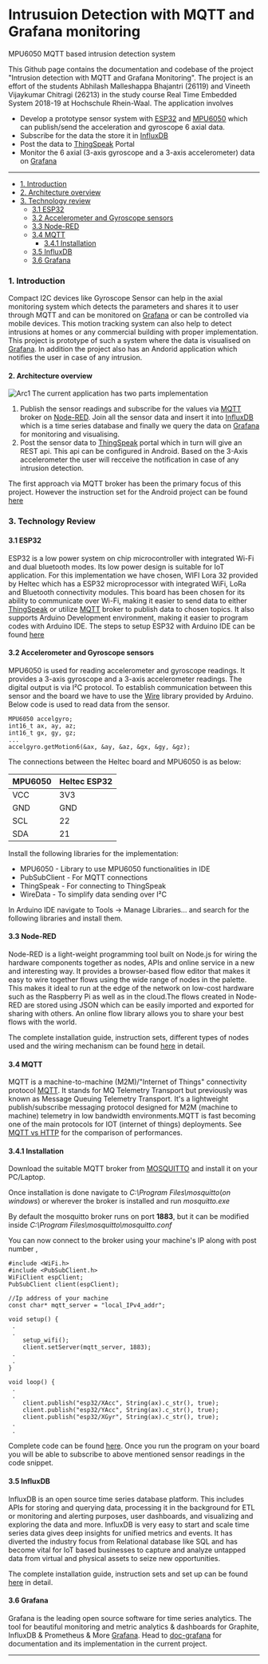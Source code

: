 # Intrusuion Detection with MQTT and Grafana monitoring
MPU6050 MQTT based intrusion detection system


This Github page contains the documentation and codebase of the project "Intrusion detection with MQTT and Grafana Monitoring". The project is an effort of the students Abhilash Malleshappa Bhajantri (26119) and Vineeth Vijaykumar Chitragi (26213) in the study course Real Time Embedded System 2018-19 at Hochschule Rhein-Waal. The application involves

  - Develop a prototype sensor system with [ESP32] and [MPU6050] which can publish/send the acceleration and gyroscope 6 axial data.
  - Subscribe for the data the store it in [InfluxDB]
  - Post the data to [ThingSpeak] Portal 
  - Monitor the 6 axial (3-axis gyroscope and a 3-axis accelerometer) data on [Grafana]
  
 ___


- [1. Introduction](#1-introduction)
- [2. Architecture overview](#2-architecture-overview)
- [3. Technology review](#3-technology-review)
  * [3.1 ESP32](#31-esp32)
  * [3.2 Accelerometer and Gyroscope sensors](#32-accelerometer-and-gyroscope-sensors)
  * [3.3 Node-RED](#33-node-red) 
  * [3.4 MQTT](#34-mqtt)
    - [3.4.1 Installation](#341-installation)
  * [3.5 InfluxDB](#35-influxdb)
  * [3.6 Grafana](#36-grafana)

### 1. Introduction

Compact I2C devices like Gyroscope Sensor can  help in the axial monitoring system which detects the parameters and shares it to user through MQTT and can be monitored on [Grafana] or can be controlled via mobile devices. This motion tracking system can also help to detect intrusions at homes or any commercial building with proper implementation. This project is prototype of such a system where the data is visualised on [Grafana]. In addition the project also has an Andorid application which notifies the user in case of any intrusion.

#### 2. Architecture overview
![Arc1]
The current application has two parts implementation
  1. Publish the sensor readings and subscribe for the values via [MQTT] broker on [Node-RED]. Join all the sensor data and insert it         into [InfluxDB] which is a time series database and finally we query the data on [Grafana] for monitoring and visualising.
  2. Post the sensor data to [ThingSpeak] portal which in turn will give an REST api. This api can be configured in Android. Based on        the 3-Axis accelerometer the user will recceive the notification in case of any intrusion detection.

The first approach via MQTT broker has been the primary focus of this project. However the instruction set for the Android project can be found [here](/Documentation/Android.md)

### 3. Technology Review


#### 3.1 ESP32
ESP32 is a low power system on chip microcontroller with integrated Wi-Fi and dual bluetooth modes. Its low power design is suitable for IoT application. For this implementation we have chosen, WIFI Lora 32 provided by Heltec which has a ESP32 microprocessor with integrated WiFi, LoRa and Bluetooth connectivity modules. This board has been chosen for its ability to communicate over Wi-Fi, making it easier to send data to either [ThingSpeak] or utilize [MQTT] broker to publish data to chosen topics. It also supports Arduino Development environment, making it easier to program codes with Arduino IDE. The steps to setup ESP32 with Arduino IDE can be found [here](https://github.com/v2h/ESP32_WiFi_Demo)

#### 3.2 Accelerometer and Gyroscope sensors
MPU6050 is used for reading accelerometer and gyroscope readings. It provides a 3-axis gyroscope and a 3-axis accelerometer readings. The digital output is via I²C protocol. To establish communication between this sensor and the board we have to use the [Wire](https://www.arduino.cc/en/reference/wire) library provided by Arduino. Below code is used to read data from the sensor.
```
MPU6050 accelgyro;
int16_t ax, ay, az;
int16_t gx, gy, gz;
...
accelgyro.getMotion6(&ax, &ay, &az, &gx, &gy, &gz);
```
The connections between the Heltec board and MPU6050 is as below:

| MPU6050 | Heltec ESP32 |
|---------|--------------|
|VCC|3V3|
|GND|GND|
|SCL|22|
|SDA|21|

Install the following libraries for the implementation:
- MPU6050 - Library to use MPU6050 functionalities in IDE
- PubSubClient - For MQTT connections
- ThingSpeak - For connecting to ThingSpeak
- WireData - To simplify data sending over I²C 
  
In Arduino IDE navigate to Tools -> Manage Libraries... and search for the following libraries and install them.

#### 3.3 Node-RED

Node-RED is a light-weight programming tool built on Node.js for wiring the hardware components together as nodes, APIs and online service in a new and interesting way. It provides a browser-based flow editor that makes it easy to wire together flows using the wide range of nodes in the palette. This makes it ideal to run at the edge of the network on low-cost hardware such as the Raspberry Pi as well as in the cloud.The flows created in Node-RED are stored using JSON which can be easily imported and exported for sharing with others. An online flow library allows you to share your best flows with the world.

The complete installation guide, instruction sets, different types of nodes used and the wiring mechanism can be found [here](/Documentation/Node-RED.md) in detail.

#### 3.4 MQTT

MQTT is a machine-to-machine (M2M)/"Internet of Things" connectivity protocol [MQTT]. It stands for MQ Telemetry Transport but previously was known as Message Queuing Telemetry Transport. It's a lightweight publish/subscribe messaging protocol designed for M2M (machine to machine) telemetry in low bandwidth environments.MQTT is fast becoming one of the main protocols for IOT (internet of things) deployments. See [MQTT vs HTTP] for the comparison of performances.

#### 3.4.1 Installation

Download the suitable MQTT broker from [MOSQUITTO] and install it on your PC/Laptop.

Once installation is done navigate to _C:\Program Files\mosquitto_(_on windows_) or wherever the broker is installed and run _mosquitto.exe_

By default the mosquitto broker runs on port **1883**, but it can be modified inside _C:\Program Files\mosquitto\mosquitto.conf_

You can now connect to the broker using your machine's IP along with post number , 
```
#include <WiFi.h>
#include <PubSubClient.h>
WiFiClient espClient;
PubSubClient client(espClient);

//Ip address of your machine
const char* mqtt_server = "local_IPv4_addr";

void setup() {
 .
 .
    setup_wifi();
    client.setServer(mqtt_server, 1883);
 .
 .
}

void loop() {
 .
 .  
    client.publish("esp32/XAcc", String(ax).c_str(), true);
    client.publish("esp32/YAcc", String(ax).c_str(), true);
    client.publish("esp32/XGyr", String(ax).c_str(), true);
 .
 .
```
Complete code can be found [here](/Code/ESP32-MPU6050/MQTTClient.ino). Once you run the program on your board you will be able to subscribe to above mentioned sensor readings in the code snippet.


#### 3.5 InfluxDB
InfluxDB is an open source time series database platform. This includes APIs for storing and querying data, processing it in the background for ETL or monitoring and alerting purposes, user dashboards, and visualizing and exploring the data and more. InfluxDB is very easy to start and scale time series data gives deep insights for unified metrics and events. It has diverted the industry focus from Relational database like SQL and has become vital for IoT based businesses to capture and analyze untapped data from virtual and physical assets to seize new opportunities. 

The complete installation guide, instruction sets and set up can be found [here](/Documentation/InfluxDB.md) in detail.


#### 3.6 Grafana
Grafana is the leading open source software for time series analytics. The tool for beautiful monitoring and metric analytics & dashboards for Graphite, InfluxDB & Prometheus & More [Grafana]. 
Head to [doc-grafana](/Documentation/Grafana.md) for documentation and its implementation in the current project.

----


[//]: # (These are reference links used in the body of this note and get stripped out when the markdown processor does its job. There is no need to format nicely because it shouldn't be seen. Thanks SO - http://stackoverflow.com/questions/4823468/store-comments-in-markdown-syntax)


   [ThingSpeak]: <https://thingspeak.com/>
   [Grafana]: https://grafana.com/
   [InfluxDB]: <https://www.influxdata.com/>
   [MPU6050]: <https://www.invensense.com/products/motion-tracking/6-axis/mpu-6050/>
   [ESP32]: <http://esp32.net/>
   [Heltec WiFi LoRa 32]: <https://heltec.org/project/wifi-lora-32/>
   [MQTT]: <http://mqtt.org/>
   [Node-RED]: <https://nodered.org/>
   [MQTT vs HTTP]: <https://medium.com/mqtt-buddy/mqtt-vs-http-which-one-is-the-best-for-iot-c868169b3105>
   [MOSQUITTO]: <https://mosquitto.org/download/>
   [@tjholowaychuk]: <http://twitter.com/tjholowaychuk>
   [express]: <http://expressjs.com>
   [AngularJS]: <http://angularjs.org>
   [Gulp]: <http://gulpjs.com>
   
   [Arc1]: <https://user-images.githubusercontent.com/10976047/61985260-b4bca680-b008-11e9-9504-4bce37d6da4f.PNG>
   [PlGh]: <https://github.com/joemccann/dillinger/tree/master/plugins/github/README.md>
   [PlGd]: <https://github.com/joemccann/dillinger/tree/master/plugins/googledrive/README.md>
   [PlOd]: <https://github.com/joemccann/dillinger/tree/master/plugins/onedrive/README.md>
   [PlMe]: <https://github.com/joemccann/dillinger/tree/master/plugins/medium/README.md>
   [PlGa]: <https://github.com/RahulHP/dillinger/blob/master/plugins/googleanalytics/README.md>
